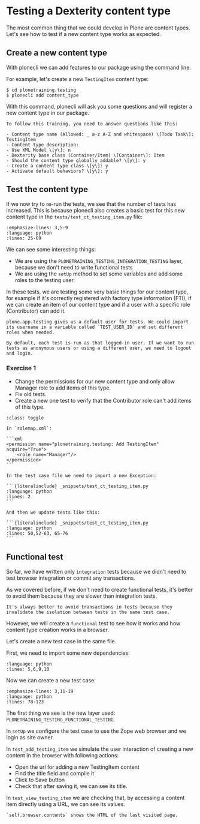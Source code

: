 # Testing a Dexterity content type

The most common thing that we could develop in Plone are content types.
Let's see how to test if a new content type works as expected.

## Create a new content type

With plonecli we can add features to our package using the command line.

For example, let's create a new `TestingItem` content type:

```console
$ cd plonetraining.testing
$ plonecli add content_type
```

With this command, plonecli will ask you some questions and will register a new content type in our package.

```{note}
To follow this training, you need to answer questions like this:

- Content type name (Allowed: _ a-z A-Z and whitespace) \[Todo Task\]: TestingItem
- Content type description:
- Use XML Model \[y\]: n
- Dexterity base class (Container/Item) \[Container\]: Item
- Should the content type globally addable? \[y\]: y
- Create a content type class \[y\]: y
- Activate default behaviors? \[y\]: y
```

## Test the content type

If we now try to re-run the tests, we see that the number of tests has increased.
This is because plonecli also creates a basic test for this new content type in the `tests/test_ct_testing_item.py` file:

```{literalinclude} _snippets/test_ct_testing_item.py
:emphasize-lines: 3,5-9
:language: python
:lines: 25-69
```

We can see some interesting things:

- We are using the `PLONETRAINING_TESTING_INTEGRATION_TESTING` layer, because we don't need to write functional tests
- We are using the `setUp` method to set some variables and add some roles to the testing user.

In these tests, we are testing some very basic things for our content type, for example if it's correctly registered with factory type information (FTI), if we can create an item of our content type
and if a user with a specific role (Contributor) can add it.

```{note}
plone.app.testing gives us a default user for tests. We could import its username in a variable called `TEST_USER_ID` and set different roles when needed.

By default, each test is run as that logged-in user. If we want to run tests as anonymous users or using a different user, we need to logout and login.
```

### Exercise 1

- Change the permissions for our new content type and only allow Manager role to add items of this type.
- Fix old tests.
- Create a new one test to verify that the Contributor role can't add items of this type.

````{admonition} Solution
:class: toggle

In `rolemap.xml`:

```xml
<permission name="plonetraining.testing: Add TestingItem" acquire="True">
    <role name="Manager"/>
</permission>
```

In the test case file we need to import a new Exception:

```{literalinclude} _snippets/test_ct_testing_item.py
:language: python
:lines: 2
```

And then we update tests like this:

```{literalinclude} _snippets/test_ct_testing_item.py
:language: python
:lines: 50,52-63, 65-76
```
````

## Functional test

So far, we have written only `ìntegration` tests because we didn't need to test browser integration or commit any transactions.

As we covered before, if we don't need to create functional tests, it's better to avoid them because they are slower than integration tests.

```{note}
It's always better to avoid transactions in tests because they invalidate the isolation between tests in the same test case.
```

However, we will create a `functional` test to see how it works and how content type creation works in a browser.

Let's create a new test case in the same file.

First, we need to import some new dependencies:

```{literalinclude} _snippets/test_ct_testing_item.py
:language: python
:lines: 5,6,9,10
```

Now we can create a new test case:

```{literalinclude} _snippets/test_ct_testing_item.py
:emphasize-lines: 3,11-19
:language: python
:lines: 78-123
```

The first thing we see is the new layer used: `PLONETRAINING_TESTING_FUNCTIONAL_TESTING`.

In `setUp` we configure the test case to use the Zope web browser and we login as site owner.

In `test_add_testing_item` we simulate the user interaction of creating a new content in the browser with following actions:

- Open the url for adding a new TestingItem content
- Find the title field and compile it
- Click to Save button
- Check that after saving it, we can see its title.

In `test_view_testing_item` we are checking that, by accessing a content item directly using a URL, we can see its values.

```{note}
`self.browser.contents` shows the HTML of the last visited page.
```
